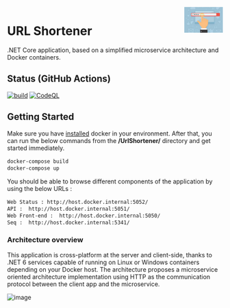 <img src="https://github.com/gabriel-rodriguezcastellini/UrlShortener/blob/master/img/shortener.jpeg" alt="URL Shortener logo" title="urlShortener" align="right" height="60" />

# URL Shortener

.NET Core application, based on a simplified microservice architecture and Docker containers.

## Status (GitHub Actions)

[![build](https://github.com/gabriel-rodriguezcastellini/UrlShortener/actions/workflows/build-validation.yml/badge.svg)](https://github.com/gabriel-rodriguezcastellini/UrlShortener/actions/workflows/build-validation.yml) [![CodeQL](https://github.com/gabriel-rodriguezcastellini/UrlShortener/actions/workflows/github-code-scanning/codeql/badge.svg)](https://github.com/gabriel-rodriguezcastellini/UrlShortener/actions/workflows/github-code-scanning/codeql)

## Getting Started

Make sure you have [installed](https://docs.docker.com/docker-for-windows/install/) docker in your environment. After that, you can run the below commands from the **/UrlShortener/** directory and get started immediately.

```powershell
docker-compose build
docker-compose up
```

You should be able to browse different components of the application by using the below URLs :

```
Web Status : http://host.docker.internal:5052/
API :  http://host.docker.internal:5051/
Web Front-end :  http://host.docker.internal:5050/
Seq :  http://host.docker.internal:5341/
```

### Architecture overview

This application is cross-platform at the server and client-side, thanks to .NET 6 services capable of running on Linux or Windows containers depending on your Docker host.
The architecture proposes a microservice oriented architecture implementation using HTTP as the communication protocol between the client app and the microservice.

![image](https://github.com/gabriel-rodriguezcastellini/UrlShortener/assets/42047270/acd113e2-7b63-40ee-825d-deb01f54d441)
